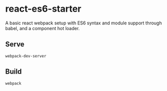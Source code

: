react-es6-starter
=================

A basic react webpack setup with ES6 syntax and module support through babel, and a component hot loader.


Serve
-----
`webpack-dev-server`

Build
-----
`webpack`
